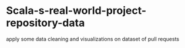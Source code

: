 # Scala-s-real-world-project-repository-data
apply some data cleaning and visualizations on dataset of pull requests

